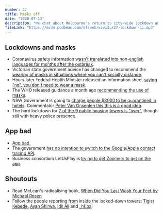 ```yaml
---
number: 27
title: Masks off
date: "2020-07-13"
description: "We chat about Melbourne's return to city-wide lockdown and the ongoing police presence at the nine inner-city public housing blocks. Then we get personal, talking about our own paths to radical politics."
fileLink: "https://mcdn.podbean.com/mf/web/wzvi3q/27-lockdown-ii.mp3"
---
```


## Lockdowns and masks

- Coronavirus safety information [wasn't translated into non-english languages for months after the outbreak](https://www.theage.com.au/national/victoria/there-was-nothing-translation-delay-raises-questions-about-virus-information-to-migrant-communities-20200624-p555us.html).
- Victorian state government advice has changed to recommend the [wearing of masks in situations where you can't socially distance](https://www.abc.net.au/news/2020-07-10/coronavirus-wearing-mask-advice-to-change-on-vic-covid19-threat/12441828).
- Hours later Federal Health Minister released an information sheet [saying "no", you don't need to wear a mask](https://twitter.com/GregHuntMP/status/1281509175118516225).  
- The WHO released guidance a month ago [recommending the use of masks](https://www.who.int/publications/i/item/advice-on-the-use-of-masks-in-the-community-during-home-care-and-in-healthcare-settings-in-the-context-of-the-novel-coronavirus-(2019-ncov)-outbreak).
- NSW Government is going to [charge people $3000 to be quarantined in hotels](https://www.smh.com.au/national/nsw/returning-travellers-will-need-to-fork-out-3000-for-nsw-hotel-quarantine-20200711-p55b4w.html). Commentator [Peter Van Onsenlen this this is a good idea](https://twitter.com/vanOnselenP).
- The hard lockdown for [7 of the 9 public housing towers is "over"](https://thenewdaily.com.au/news/coronavirus/2020/07/10/melbourne-public-housing-lockdown-ends/), though still with heavy police presence.

## App bad

- [App bad.](https://www.heraldsun.com.au/technology/melbourne-man-claims-covidsafe-tracking-app-failed-to-notify-him-about-close-contact-with-positive-case/news-story/9b3b13bf1a9a284fc765c724c3885c9d) 
- The government [has no intention to switch to the Google/Apple contact tracing API](https://www.smh.com.au/technology/there-s-no-way-we-re-shifting-australia-rules-out-apple-google-coronavirus-tracing-method-20200629-p5573s.html).
- Business consortium LetUsPlay is [trying to get Zoomers to get on the app](https://www.tiktok.com/@user186231517/video/6847454901870529798). 

## Shoutouts

- Read McLean's radicalising book, [When Did You Last Wash Your Feet by Michael Rosen](https://www.goodreads.com/book/show/1375919.When_Did_You_Last_Wash_Your_Feet_)
- Follow the people reporting from inside the locked-down towers: [Tigist Kebede](https://twitter.com/therapybytigist), [Ayan Shirwa](https://twitter.com/waa_ayaan), [Idil Ali](https://www.instagram.com/_idilali/) and [_h1.ba](https://www.instagram.com/_h1.ba/)